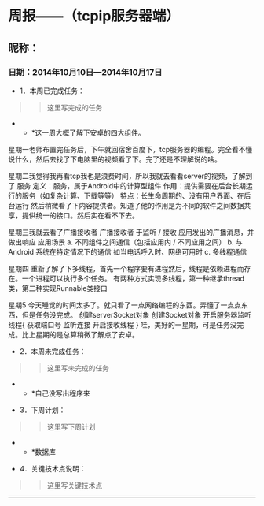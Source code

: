 # 周报——（tcpip服务器端）
## 昵称：				
### 日期：2014年10月10日—2014年10月17日
* 1．本周已完成任务：<br> 
 >>这里写完成的任务
 
* * *这一周大概了解下安卓的四大组件。

星期一老师布置完任务后，下午就回宿舍百度下，tcp服务器的编程。完全看不懂说什么，然后去找了下电脑里的视频看了下。完了还是不理解说的啥。

星期二我觉得我再看tcp我也是浪费时间，所以我就去看看server的视频，了解到了
服务
    定义：服务，属于Android中的计算型组件
    作用：提供需要在后台长期运行的服务（如复杂计算、下载等等）
特点：长生命周期的、没有用户界面、在后台运行
然后稍微看了下内容提供者。知道了他的作用是为不同的软件之间数据共享，提供统一的接口。然后实在看不下去。

星期三我就去看了广播接收者
广播接收者
   于监听 / 接收 应用发出的广播消息，并做出响应
   应用场景
     a. 不同组件之间通信（包括应用内 / 不同应用之间）
     b. 与 Android 系统在特定情况下的通信
         如当电话呼入时、网络可用时
     c. 多线程通信

星期四
重新了解了下多线程，首先一个程序要有进程然后，线程是依赖进程而存在。一个进程可以执行多个任务。
有两种方式实现多线程，第一种继承thread类，第二种实现Runnable类接口

星期5
今天睡觉的时间太多了。就只看了一点网络编程的东西。弄懂了一点点东西，但是任务没完成。
创建serverSocket对象
创建Socket对象
开启服务器监听线程{
获取端口号
监听连接
开启接收线程
}
哇，美好的一星期，可是任务没完成。比上星期的是总算稍微了解点了安卓。

* 2．本周未完成任务：<br>
>>这里写未完成的任务

* * *自己没写出程序来

* 3．下周计划：<br>
>>这里写下周计划
 
 * * *数据库
 
* 4．关键技术点说明：<br>
>>这里写关键技术点

* * *


